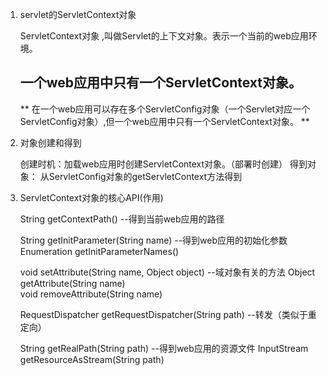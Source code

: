 1. servlet的ServletContext对象 

    ServletContext对象 ,叫做Servlet的上下文对象。表示一个当前的web应用环境。<h2>一个web应用中只有一个ServletContext对象。</h2>

    ** 在一个web应用可以存在多个ServletConfig对象（一个Servlet对应一个ServletConfig对象）,但一个web应用中只有一个ServletContext对象。 **

2. 对象创建和得到

    创建时机：加载web应用时创建ServletContext对象。（部署时创建）
    得到对象： 从ServletConfig对象的getServletContext方法得到
    
3. ServletContext对象的核心API(作用)
    
    String getContextPath()   --得到当前web应用的路径
    
    String getInitParameter(String name)  --得到web应用的初始化参数
    Enumeration getInitParameterNames()  
    
    void setAttribute(String name, Object object) --域对象有关的方法
    Object getAttribute(String name)  
    void removeAttribute(String name)  
    
    RequestDispatcher getRequestDispatcher(String path)   --转发（类似于重定向）
    
    String getRealPath(String path)     --得到web应用的资源文件
    InputStream getResourceAsStream(String path)  